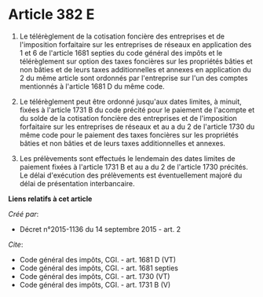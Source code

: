 # Article 382 E

1. Le télérèglement de la cotisation foncière des entreprises et de l'imposition forfaitaire sur les entreprises de réseaux
en application des 1 et 6 de l'article 1681 septies du code général des impôts et le télérèglement sur option des taxes
foncières sur les propriétés bâties et non bâties et de leurs taxes additionnelles et annexes en application du 2 du même
article sont ordonnés par l'entreprise sur l'un des comptes mentionnés à l'article 1681 D du même code. 

2. Le télérèglement peut être ordonné jusqu'aux dates limites, à minuit, fixées à l'article 1731 B du code précité pour le
paiement de l'acompte et du solde de la cotisation foncière des entreprises et de l'imposition forfaitaire sur les
entreprises de réseaux et au a du 2 de l'article 1730 du même code pour le paiement des taxes foncières sur les propriétés
bâties et non bâties et de leurs taxes additionnelles et annexes. 

3. Les prélèvements sont effectués le lendemain des dates limites de paiement fixées à l'article 1731 B et au a du 2 de
l'article 1730 précités. Le délai d'exécution des prélèvements est éventuellement majoré du délai de présentation
interbancaire.

**Liens relatifs à cet article**

_Créé par_:

  - Décret n°2015-1136 du 14 septembre 2015 - art. 2

_Cite_:

  - Code général des impôts, CGI. - art. 1681 D (VT)
  - Code général des impôts, CGI. - art. 1681 septies
  - Code général des impôts, CGI. - art. 1730 (VT)
  - Code général des impôts, CGI. - art. 1731 B (V)
